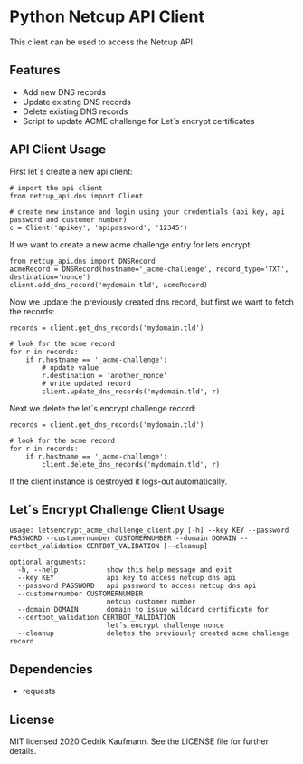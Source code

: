 # Python Netcup API Client
This client can be used to access the Netcup API. 

## Features
- Add new DNS records
- Update existing DNS records
- Delete existing DNS records
- Script to update ACME challenge for Let´s encrypt certificates

## API Client Usage
First let´s create a new api client:
```
# import the api client
from netcup_api.dns import Client

# create new instance and login using your credentials (api key, api password and customer number)
c = Client('apikey', 'apipassword', '12345')
```

If we want to create a new acme challenge entry for lets encrypt:
```
from netcup_api.dns import DNSRecord
acmeRecord = DNSRecord(hostname='_acme-challenge', record_type='TXT', destination='nonce')
client.add_dns_record('mydomain.tld', acmeRecord)
```

Now we update the previously created dns record, but first we want to fetch the records:
```
records = client.get_dns_records('mydomain.tld')

# look for the acme record
for r in records:
    if r.hostname == '_acme-challenge':
        # update value
        r.destination = 'another_nonce'
        # write updated record
        client.update_dns_records('mydomain.tld', r)
```

Next we delete the let´s encrypt challenge record:
```
records = client.get_dns_records('mydomain.tld')

# look for the acme record
for r in records:
    if r.hostname == '_acme-challenge':
        client.delete_dns_records('mydomain.tld', r)
```

If the client instance is destroyed it logs-out automatically.

## Let´s Encrypt Challenge Client Usage
```
usage: letsencrypt_acme_challenge_client.py [-h] --key KEY --password PASSWORD --customernumber CUSTOMERNUMBER --domain DOMAIN --certbot_validation CERTBOT_VALIDATION [--cleanup]

optional arguments:
  -h, --help            show this help message and exit
  --key KEY             api key to access netcup dns api
  --password PASSWORD   api password to access netcup dns api
  --customernumber CUSTOMERNUMBER
                        netcup customer number
  --domain DOMAIN       domain to issue wildcard certificate for
  --certbot_validation CERTBOT_VALIDATION
                        let´s encrypt challenge nonce
  --cleanup             deletes the previously created acme challenge record
```

## Dependencies
- requests

## License 
MIT licensed 2020 Cedrik Kaufmann. See the LICENSE file for further details.